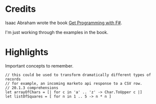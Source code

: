 # Credits
Isaac Abraham wrote the book [Get Programming with F#](https://www.manning.com/books/get-programming-with-f-sharp).

I'm just working through the examples in the book.

# Highlights
Important concepts to remember.
```f#
// this could be used to transform dramatically different types of records
// for example, an incoming marketo api response to a CSV row.
// 20.1.3 comprehensions
let arrayOfChars = [| for c in 'a' .. 'z' -> Char.ToUpper c |]
let listOfSquares = [ for n in 1 .. 5 -> n * n ]
```
